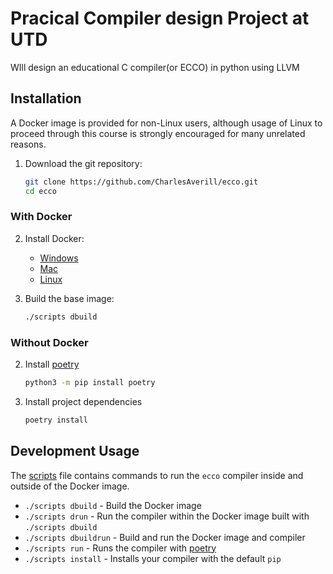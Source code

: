 # Pracical Compiler design Project at UTD
WIll design an educational C compiler(or ECCO) in python using LLVM


## Installation

A Docker image is provided for non-Linux users, although usage of Linux to proceed through this course is strongly encouraged for many unrelated reasons.

1. Download the git repository:
    ```bash
    git clone https://github.com/CharlesAverill/ecco.git
    cd ecco
    ```
### With Docker

2. Install Docker:
    - [Windows](https://docs.docker.com/docker-for-windows/install/)
    - [Mac](https://docs.docker.com/docker-for-mac/install/)
    - [Linux](https://docs.docker.com/install/linux/docker-ce/ubuntu/)

3. Build the base image:
    ```bash
    ./scripts dbuild
    ```

### Without Docker

2. Install [poetry](https://python-poetry.org/)
    ```bash
    python3 -m pip install poetry
    ```

3. Install project dependencies
    ```bash
    poetry install
    ```

## Development Usage

The [scripts](./scripts) file contains commands to run the `ecco` compiler inside and outside of the Docker image.

- `./scripts dbuild` - Build the Docker image
- `./scripts drun` - Run the compiler within the Docker image built with `./scripts dbuild`
- `./scripts dbuildrun` - Build and run the Docker image and compiler
- `./scripts run` - Runs the compiler with [poetry](https://python-poetry.org/)
- `./scripts install` - Installs your compiler with the default `pip` 

